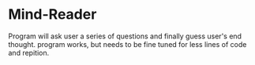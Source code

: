 # Mind-Reader
Program will ask user a series of questions and finally guess user's end thought.
program works, but needs to be fine tuned for less lines of code and repition.
